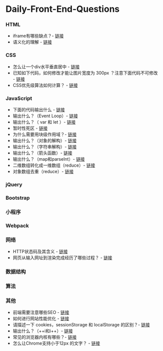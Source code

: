# Daily-Front-End-Questions

### HTML
* iframe有哪些缺点？- [链接](https://github.com/lzcdev/Daily-Front-End-Questions/issues/6)
* 语义化的理解 - [链接](https://github.com/lzcdev/Daily-Front-End-Questions/issues/7)

### CSS
* 怎么让一个div水平垂直居中 - [链接](https://github.com/lzcdev/Daily-Front-End-Questions/issues/2)
* 已知如下代码，如何修改才能让图片宽度为 300px ？注意下面代码不可修改 - [链接](https://github.com/lzcdev/Daily-Front-End-Questions/issues/8)
* CSS优先级算法如何计算？ - [链接](https://github.com/lzcdev/Daily-Front-End-Questions/issues/23)

### JavaScript
* 下面的代码输出什么 - [链接](https://github.com/lzcdev/Daily-Front-End-Questions/issues/9)
* 输出什么？（Event Loop）- [链接](https://github.com/lzcdev/Daily-Front-End-Questions/issues/10)
* 输出什么？（ var 和 let ）- [链接](https://github.com/lzcdev/Daily-Front-End-Questions/issues/11)
* 暂时性死区 - [链接](https://github.com/lzcdev/Daily-Front-End-Questions/issues/12)
* 为什么需要用块级作用域？- [链接](https://github.com/lzcdev/Daily-Front-End-Questions/issues/13)
* 输出什么？（对象的解构）- [链接](https://github.com/lzcdev/Daily-Front-End-Questions/issues/14)
* 输出什么？（字符串解构）- [链接](https://github.com/lzcdev/Daily-Front-End-Questions/issues/15)
* 输出什么？（箭头函数）- [链接](https://github.com/lzcdev/Daily-Front-End-Questions/issues/16)
* 输出什么？（map和parseInt）- [链接](https://github.com/lzcdev/Daily-Front-End-Questions/issues/19)
* 二维数组转化成一维数组（reduce）- [链接](https://github.com/lzcdev/Daily-Front-End-Questions/issues/20)
* 对象数组去重（reduce）- [链接](https://github.com/lzcdev/Daily-Front-End-Questions/issues/21)

### jQuery

### Bootstrap

###  小程序

### Webpack

### 网络
* HTTP状态码及其含义 - [链接](https://github.com/lzcdev/Daily-Front-End-Questions/issues/5)
* 网页从输入网址到渲染完成经历了哪些过程？ - [链接](https://github.com/lzcdev/Daily-Front-End-Questions/issues/25)
### 数据结构
### 算法
###  其他
* 前端需要注意哪些SEO - [链接](https://github.com/lzcdev/Daily-Front-End-Questions/issues/3)
* 如何进行网站性能优化 - [链接](https://github.com/lzcdev/Daily-Front-End-Questions/issues/4)
* 请描述一下 cookies，sessionStorage 和 localStorage 的区别？- [链接](https://github.com/lzcdev/Daily-Front-End-Questions/issues/17)
* 输出什么？（++i和i++）- [链接](https://github.com/lzcdev/Daily-Front-End-Questions/issues/18)
* 常见的浏览器内核有哪些？- [链接](https://github.com/lzcdev/Daily-Front-End-Questions/issues/22)
* 怎么让Chrome支持小于12px 的文字？ - [链接](https://github.com/lzcdev/Daily-Front-End-Questions/issues/24)



